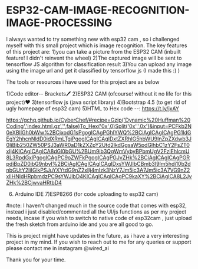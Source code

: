 # ESP32-CAM-IMAGE-RECOGNITION-IMAGE-PROCESSING

I always wanted to try something new with esp32 cam , so i challenged myself with this small project which is image recognition.
The key features of this project are:
1)you can take a picture from the ESP32 CAM (inbuilt feature! I didn't reinvent the wheel)
2)The captured image will be sent to tensorflow JS algorithm for classification result
3)You can upload any image using the image url and get it classified by tensorflow js (I made this :)   )

The tools or resources i have used for this project are as below

1)Code editor-- Brackets🖊
2)ESP32 CAM (ofcourse! without it no life for this project)❤️
3)tensorflow js (java script library)
4)Bootstrap 4.5 (to get rid of ugly homepage of esp32 cam)
5)HTML to Hex code --:  https://t.ly/jxAY 

https://gchq.github.io/CyberChef/#recipe=Gzip('Dynamic%20Huffman%20Coding','index.html.gz','',false)To_Hex('0x',0)Split('0x',',0x')&input=PCFkb2N0eXBlIGh0bWw%2BCjxodG1sPgogICAgPGhlYWQ%2BCiAgICAgICAgPG1ldGEgY2hhcnNldD0idXRmLTgiPgogICAgICAgIDxtZXRhIG5hbWU9InZpZXdwb3J0IiBjb250ZW50PSJ3aWR0aD1kZXZpY2Utd2lkdGgsaW5pdGlhbC1zY2FsZT0xIj4KICAgICAgICA8dGl0bGU%2BUm9ib3QgWmVybyBPbmUgV2FzIEhlcmU8L3RpdGxlPgogICAgPC9oZWFkPgogICAgPGJvZHk%2BCiAgICAgICAgPGRpdiBpZD0ibG9nbyI%2BCiAgICAgICAgICAgIDxsYWJlbCBmb3I9Im5hdi10b2dnbGUtY2IiIGlkPSJuYXYtdG9nZ2xlIj4mIzk3NzY7Jm5ic3A7Jm5ic3A7VG9nZ2xlIHNldHRpbmdzPC9sYWJlbD4KICAgICAgICAgPC9kaXY%2BCiAgICA8L2JvZHk%2BCjwvaHRtbD4

6) Arduino IDE
7)ESP8266 (for code uploading to esp32 cam)

#note:
I haven't changed much in the source code that comes with esp32, instead i just disabled/commented all the UI/js functions as per my project needs, incase if you wish to switch
to native code of esp32cam , just upload the fresh sketch from arduino ide and you are all good to go.

This is project might have updates in the future, as i have a very interesting project in my mind. If you wish to reach out to me for any queries or support please contact
me in instagram @wired_ai

Thank you for your time.
